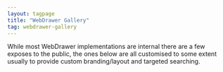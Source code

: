 ```yaml
---
layout: tagpage
title: "WebDrawer Gallery"
tag: webdrawer-gallery
---
```


While most WebDrawer implementations are internal there are a few exposes to the public, the ones below are all customised to some extent usually to provide custom branding/layout and targeted searching.
